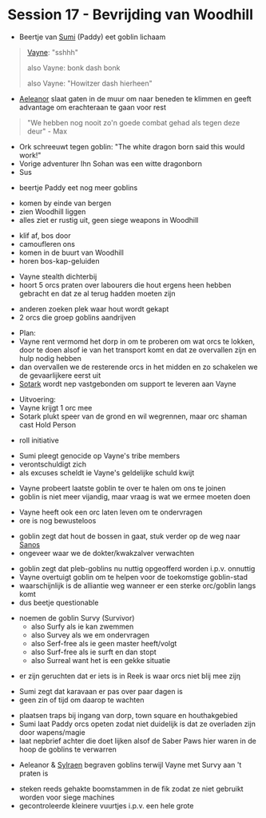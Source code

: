 # Session 17 - Bevrijding van Woodhill

- Beertje van [Sumi](https://bookstack.hemels.me/books/Inquisitors/page/sumi) (Paddy) eet goblin lichaam

> [Vayne](https://bookstack.hemels.me/books/Inquisitors/page/vayne): "sshhh"
>
> also Vayne: bonk dash bonk
>
> also Vayne: "Howitzer dash hierheen"

- [Aeleanor](https://bookstack.hemels.me/books/Inquisitors/page/aeleanor) slaat gaten in de muur om naar beneden te klimmen en geeft advantage om erachteraan te gaan voor rest

> "We hebben nog nooit zo'n goede combat gehad als tegen deze deur" - Max

- Ork schreeuwt tegen goblin: "The white dragon born said this would work!"
- Vorige adventurer Ihn Sohan was een witte dragonborn
- Sus

+ beertje Paddy eet nog meer goblins

- komen by einde van bergen
- zien Woodhill liggen
- alles ziet er rustig uit, geen siege weapons in Woodhill

+ klif af, bos door
+ camoufleren ons
+ komen in de buurt van Woodhill
+ horen bos-kap-geluiden

- Vayne stealth dichterbij
- hoort 5 orcs praten over labourers die hout ergens heen hebben gebracht en dat ze al terug hadden moeten zijn

+ anderen zoeken plek waar hout wordt gekapt
+ 2 orcs die groep goblins aandrijven

- Plan:
- Vayne rent vermomd het dorp in om te proberen om wat orcs te lokken, door te doen alsof ie van het transport komt en dat ze overvallen zijn en hulp nodig hebben
- dan overvallen we de resterende orcs in het midden en zo schakelen we de gevaarlijkere eerst uit
- [Sotark](https://bookstack.hemels.me/books/Inquisitors/page/sotark) wordt nep vastgebonden om support te leveren aan Vayne

+ Uitvoering:
+ Vayne krijgt 1 orc mee
+ Sotark plukt speer van de grond en wil wegrennen, maar orc shaman cast Hold Person

- roll initiative

+ Sumi pleegt genocide op Vayne's tribe members
+ verontschuldigt zich
+ als excuses scheldt ie Vayne's geldelijke schuld kwijt

- Vayne probeert laatste goblin te over te halen om ons te joinen
- goblin is niet meer vijandig, maar vraag is wat we ermee moeten doen

+ Vayne heeft ook een orc laten leven om te ondervragen
+ ore is nog bewusteloos

- goblin zegt dat hout de bossen in gaat, stuk verder op de weg naar [Sanos](https://bookstack.hemels.me/books/Inquisitors/page/sanos)
- ongeveer waar we de dokter/kwakzalver verwachten

+ goblin zegt dat pleb-goblins nu nuttig opgeofferd worden i.p.v. onnuttig
+ Vayne overtuigt goblin om te helpen voor de toekomstige goblin-stad
+ waarschijnlijk is de alliantie weg wanneer er een sterke orc/goblin langs komt
+ dus beetje questionable

- noemen de goblin Survy (Survivor)
    - also Surfy als ie kan zwemmen
    - also Survey als we em ondervragen
    - also Serf-free als ie geen master heeft/volgt
    - also Surf-free als ie surft en dan stopt
    - also Surreal want het is een gekke situatie

+ er zijn geruchten dat er iets is in Reek is waar orcs niet blij mee zijη

- Sumi zegt dat karavaan er pas over paar dagen is
- geen zin of tijd om daarop te wachten

+ plaatsen traps bij ingang van dorp, town square en houthakgebied
+ Sumi laat Paddy orcs opeten zodat niet duidelijk is dat ze overladen zijn door wapens/magie
+ laat nepbrief achter die doet lijken alsof de Saber Paws hier waren in de hoop de goblins te verwarren

- Aeleanor & [Sylraen](https://bookstack.hemels.me/books/Inquisitors/page/sylraen-morra) begraven goblins terwijl Vayne met Survy aan 't praten is

+ steken reeds gehakte boomstammen in de fik zodat ze niet gebruikt worden voor siege machines
+ gecontroleerde kleinere vuurtjes i.p.v. een hele grote
